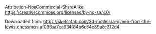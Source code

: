 Attribution-NonCommercial-ShareAlike
https://creativecommons.org/licenses/by-nc-sa/4.0/

Downloaded from:
https://sketchfab.com/3d-models/a-queen-from-the-lewis-chessmen-af096aa7ca934f84b6d64c89a8e312d4